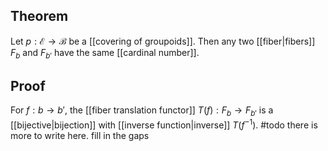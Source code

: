 ## Theorem
Let $p:\mathcal E\to \mathcal B$ be a [[covering of groupoids]]. Then any two [[fiber|fibers]] $F_b$ and $F_{b'}$ have the same [[cardinal number]]. 
## Proof
For $f:b\to b'$, the [[fiber translation functor]] $T(f):F_b\to F_{b'}$ is a [[bijective|bijection]] with [[inverse function|inverse]] $T(f^{-1})$. #todo  there is more to write here. fill in the gaps